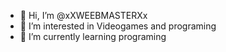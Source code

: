 - 👋 Hi, I’m @xXWEEBMASTERXx
- 👀 I’m interested in Videogames and programing
- 🌱 I’m currently learning programing

<!---
xXWEEBMASTERXx/xXWEEBMASTERXx is a ✨ special ✨ repository because its `README.md` (this file) appears on your GitHub profile.
You can click the Preview link to take a look at your changes.
--->

